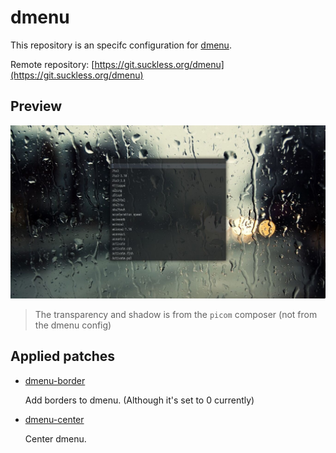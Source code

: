 # dmenu

This repository is an specifc configuration for
[dmenu](https://tools.suckless.org/dmenu/).

Remote repository: [https://git.suckless.org/dmenu](https://git.suckless.org/dmenu)

## Preview

![preview](./preview.jpg)

> The transparency and shadow is from the `picom` composer (not from the dmenu config)

## Applied patches

- [dmenu-border](https://tools.suckless.org/dmenu/patches/border/)

  Add borders to dmenu. (Although it's set to 0 currently)

- [dmenu-center](https://tools.suckless.org/dmenu/patches/center/)

  Center dmenu.
